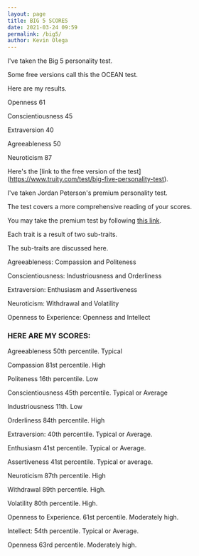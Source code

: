 ```yaml
--- 
layout: page
title: BIG 5 SCORES
date: 2021-03-24 09:59
permalink: /big5/ 
author: Kevin Olega 
--- 
```

I've taken the Big 5 personality test.

Some free versions call this the OCEAN test.

Here are my results.

Openness 61

Conscientiousness 45

Extraversion 40

Agreeableness 50

Neuroticism 87

Here's the [link to the free version of the test]
(https://www.truity.com/test/big-five-personality-test).

I've taken Jordan Peterson's premium personality test.

The test covers a more comprehensive reading of your scores.

You may take the premium test by following [this link](https://www.understandmyself.com/).

Each trait is a result of two sub-traits.

The sub-traits are discussed here.

Agreeableness: Compassion and Politeness

Conscientiousness: Industriousness and Orderliness

Extraversion: Enthusiasm and Assertiveness

Neuroticism: Withdrawal and Volatility

Openness to Experience: Openness and Intellect

### HERE ARE MY SCORES:

Agreeableness 50th percentile. Typical

Compassion 81st percentile. High

Politeness 16th percentile. Low

Conscientiousness 45th percentile. Typical or Average

Industriousness 11th. Low

Orderliness 84th percentile. High

Extraversion: 40th percentile. Typical or Average.

Enthusiasm 41st percentile. Typical or Average.

Assertiveness 41st percentile. Typical or average.

Neuroticism 87th percentile. High

Withdrawal 89th percentile. High.

Volatility 80th percentile. High.

Openness to Experience. 61st percentile. Moderately high.

Intellect: 54th percentile. Typical or Average.

Openness 63rd percentile. Moderately high.